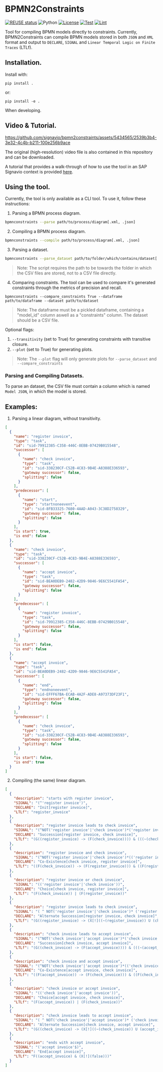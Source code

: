 # BPMN2Constraints
[![REUSE status](https://api.reuse.software/badge/github.com/signavio/bpmn2constraints)](https://api.reuse.software/info/github.com/signavio/bpmn2constraints)
![Python](https://img.shields.io/badge/python-3.8-blue.svg)
[![License](https://img.shields.io/badge/License-Apache_2.0-blue.svg)](https://opensource.org/licenses/Apache-2.0)
[![Test](https://github.com/signavio/bpmn2constraints/actions/workflows/main.yml/badge.svg)](https://github.com/signavio/bpmn2constraints/actions/workflows/main.yml/badge.svg)
[![Lint](https://github.com/signavio/bpmn2constraints/actions/workflows/lint.yml/badge.svg)](https://github.com/signavio/bpmn2constraints/actions/workflows/lint.yml/badge.svg)




Tool for compiling BPMN models directly to constraints. Currently, BPMN2Constraints can compile BPMN models stored in both `JSON` and `XML` format and output to `DECLARE`, `SIGNAL` and `Linear Temporal Logic on Finite Traces` (LTLf).

## Installation.
Install with:
```terminal
pip install .
```
 or:
 ```terminal
pip install -e .
```
When developing.

## Video & Tutorial.


https://github.com/signavio/bpmn2constraints/assets/5434565/2539b3b4-3e32-4c4b-b211-100e256b9ace


The original (high-resolution) video file is also contained in this repository and can be downloaded.

A tutorial that provides a walk-through of how to use the tool in an SAP Signavio context is provided [here](./tutorial/tutorial.ipynb).

## Using the tool.
Currently, the tool is only available as a CLI tool. To use it, follow these instructions:
1. Parsing a BPMN process diagram.
```bash
bpmnconstraints --parse path/to/process/diagram[.xml, .json]
```
2. Compiling a BPMN process diagram.
```bash
bpmnconstraints --compile path/to/process/diagram[.xml, .json]
```
3. Parsing a dataset.
```bash
bpmnconstraints --parse_dataset path/to/folder/which/contains/dataset[.xml, .json]
```
> Note: The script requires the path to be towards the folder in which the CSV files are stored, not to a CSV file directly.
4. Comparing constraints.
The tool can be used to compare it's generated constraints through the metrics of precision and recall.
```terminal
bpmnconstraints --compare_constraints True --dataframe path/to/dataframe --dataset path/to/dataset
```
> Note: The dataframe must be a pickled dataframe, containing a "model_id" column aswell as a "constraints" column. The dataset should be a CSV file.

Optional flags:
1.  `--transitivity` (set to True) for generating constraints with transitive closure.
2. `--plot` (set to True) for generating plots.
> Note: The `--plot` flag will only generate plots for ``--parse_dataset`` and `--compare_constraints`

### Parsing and Compiling Datasets.
To parse an dataset, the CSV file must contain a column which is named `Model JSON`, in which the model is stored.

## Examples:
1. Parsing a linear diagram, without transitivity.
```json
[
  {
    "name": "register invoice",
    "type": "task",
    "id": "sid-79912385-C358-446C-8EBB-07429B015548",
    "successor": [
      {
        "name": "check invoice",
        "type": "task",
        "id": "sid-338230CF-C52B-4C83-9B4E-A8388E336593",
        "gateway successor": false,
        "splitting": false
      }
    ],
    "predecessor": [
      {
        "name": "start",
        "type": "startnoneevent",
        "id": "sid-8FB33325-7680-4AAD-A043-3C38D2758329",
        "gateway successor": false,
        "splitting": false
      }
    ],
    "is start": true,
    "is end": false
  },
  {
    "name": "check invoice",
    "type": "task",
    "id": "sid-338230CF-C52B-4C83-9B4E-A8388E336593",
    "successor": [
      {
        "name": "accept invoice",
        "type": "task",
        "id": "sid-BEA0DEB9-2482-42D9-9846-9E6C5541FA54",
        "gateway successor": false,
        "splitting": false
      }
    ],
    "predecessor": [
      {
        "name": "register invoice",
        "type": "task",
        "id": "sid-79912385-C358-446C-8EBB-07429B015548",
        "gateway successor": false,
        "splitting": false
      }
    ],
    "is start": false,
    "is end": false
  },
  {
    "name": "accept invoice",
    "type": "task",
    "id": "sid-BEA0DEB9-2482-42D9-9846-9E6C5541FA54",
    "successor": [
      {
        "name": "end",
        "type": "endnoneevent",
        "id": "sid-EFFF67BA-ECAB-4A2F-ADE8-A97373DF23F1",
        "gateway successor": false,
        "splitting": false
      }
    ],
    "predecessor": [
      {
        "name": "check invoice",
        "type": "task",
        "id": "sid-338230CF-C52B-4C83-9B4E-A8388E336593",
        "gateway successor": false,
        "splitting": false
      }
    ],
    "is start": false,
    "is end": true
  }
]
```

2. Compiling (the same) linear diagram.
```json
[
  {
    "description": "starts with register invoice",
    "SIGNAL": "(^'register invoice')",
    "DECLARE": "Init[register invoice]",
    "LTLf": "register_invoice"
  },
  {
    "description": "register invoice leads to check invoice",
    "SIGNAL": "(^NOT('register invoice'|'check invoice')*('register invoice'~>'check invoice')*NOT('register invoice'|'check invoice')*$)",
    "DECLARE": "Succession[register invoice, check invoice]",
    "LTLf": "(G((register_invoice) -> (F(check_invoice)))) & (((~(check_invoice)) U (register_invoice)) | (G(~(check_invoice))))"
  },
  {
    "description": "register invoice and check invoice",
    "SIGNAL": "(^NOT('register invoice'|'check invoice')*(('register invoice'ANY*'check invoice'ANY*)|('check invoice'ANY* 'register invoice' ANY*))* NOT('register invoice'|'check invoice')*$)",
    "DECLARE": "Co-Existence[check invoice, register invoice]",
    "LTLf": "((F(check_invoice)) -> (F(register_invoice))) & ((F(register_invoice)) -> (F(check_invoice)))"
  },
  {
    "description": "register invoice or check invoice",
    "SIGNAL": "(('register invoice'|'check invoice'))",
    "DECLARE": "Choice[check invoice, register invoice]",
    "LTLf": "(F(check_invoice)) | (F(register_invoice))"
  },
  {
    "description": "register invoice leads to check invoice",
    "SIGNAL": "( ^ NOT('register invoice'|'check invoice')* ('register invoice'NOT('register invoice'|'check invoice')*'check invoice'NOT('register invoice'|'check invoice')*)*NOT('register invoice'|'check invoice')* $)",
    "DECLARE": "Alternate Succession[register invoice, check invoice]",
    "LTLf": "(G((register_invoice) -> (X[!]((~(register_invoice)) U (check_invoice))))) & (((~(check_invoice)) U (register_invoice)) | (G(~(check_invoice)))) & (G((check_invoice) -> (((~(check_invoice)) U (register_invoice)) | (G(~(check_invoice))))))"
  },
  {
    "description": "check invoice leads to accept invoice",
    "SIGNAL": "(^NOT('check invoice'|'accept invoice')*('check invoice'~>'accept invoice')*NOT('check invoice'|'accept invoice')*$)",
    "DECLARE": "Succession[check invoice, accept invoice]",
    "LTLf": "(G((check_invoice) -> (F(accept_invoice)))) & (((~(accept_invoice)) U (check_invoice)) | (G(~(accept_invoice))))"
  },
  {
    "description": "check invoice and accept invoice",
    "SIGNAL": "(^NOT('check invoice'|'accept invoice')*(('check invoice'ANY*'accept invoice'ANY*)|('accept invoice'ANY* 'check invoice' ANY*))* NOT('check invoice'|'accept invoice')*$)",
    "DECLARE": "Co-Existence[accept invoice, check invoice]",
    "LTLf": "((F(accept_invoice)) -> (F(check_invoice))) & ((F(check_invoice)) -> (F(accept_invoice)))"
  },
  {
    "description": "check invoice or accept invoice",
    "SIGNAL": "(('check invoice'|'accept invoice'))",
    "DECLARE": "Choice[accept invoice, check invoice]",
    "LTLf": "(F(accept_invoice)) | (F(check_invoice))"
  },
  {
    "description": "check invoice leads to accept invoice",
    "SIGNAL": "( ^ NOT('check invoice'|'accept invoice')* ('check invoice'NOT('check invoice'|'accept invoice')*'accept invoice'NOT('check invoice'|'accept invoice')*)*NOT('check invoice'|'accept invoice')* $)",
    "DECLARE": "Alternate Succession[check invoice, accept invoice]",
    "LTLf": "(G((check_invoice) -> (X[!]((~(check_invoice)) U (accept_invoice))))) & (((~(accept_invoice)) U (check_invoice)) | (G(~(accept_invoice)))) & (G((accept_invoice) -> (((~(accept_invoice)) U (check_invoice)) | (G(~(accept_invoice))))))"
  },
  {
    "description": "ends with accept invoice",
    "SIGNAL": "('accept invoice'$)",
    "DECLARE": "End[accept invoice]",
    "LTLf": "F((accept_invoice) & (X[!](false)))"
  }
]
```